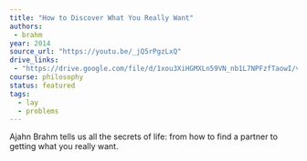 ```yaml
---
title: "How to Discover What You Really Want"
authors:
 - brahm
year: 2014
source_url: "https://youtu.be/_jQ5rPgzLxQ"
drive_links:
 - "https://drive.google.com/file/d/1xou3XiHGMXLn59VN_nb1L7NPFzfTaowI/view?usp=drivesdk"
course: philosophy
status: featured
tags:
  - lay
  - problems
---
```


Ajahn Brahm tells us all the secrets of life: from how to find a partner to getting what you really want.

